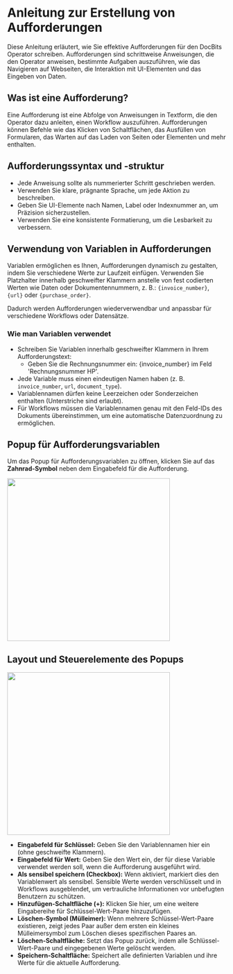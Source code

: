 # Anleitung zur Erstellung von Aufforderungen

Diese Anleitung erläutert, wie Sie effektive Aufforderungen für den DocBits Operator schreiben. Aufforderungen sind schrittweise Anweisungen, die den Operator anweisen, bestimmte Aufgaben auszuführen, wie das Navigieren auf Webseiten, die Interaktion mit UI-Elementen und das Eingeben von Daten.

## Was ist eine Aufforderung?

Eine Aufforderung ist eine Abfolge von Anweisungen in Textform, die den Operator dazu anleiten, einen Workflow auszuführen. Aufforderungen können Befehle wie das Klicken von Schaltflächen, das Ausfüllen von Formularen, das Warten auf das Laden von Seiten oder Elementen und mehr enthalten.

## Aufforderungssyntax und -struktur

* Jede Anweisung sollte als nummerierter Schritt geschrieben werden.
* Verwenden Sie klare, prägnante Sprache, um jede Aktion zu beschreiben.
* Geben Sie UI-Elemente nach Namen, Label oder Indexnummer an, um Präzision sicherzustellen.
* Verwenden Sie eine konsistente Formatierung, um die Lesbarkeit zu verbessern.

## Verwendung von Variablen in Aufforderungen

Variablen ermöglichen es Ihnen, Aufforderungen dynamisch zu gestalten, indem Sie verschiedene Werte zur Laufzeit einfügen. Verwenden Sie Platzhalter innerhalb geschweifter Klammern anstelle von fest codierten Werten wie Daten oder Dokumentennummern, z. B.: `{invoice_number}`, `{url}` oder `{purchase_order}`.

Dadurch werden Aufforderungen wiederverwendbar und anpassbar für verschiedene Workflows oder Datensätze.

### Wie man Variablen verwendet

* Schreiben Sie Variablen innerhalb geschweifter Klammern in Ihrem Aufforderungstext:
  * Geben Sie die Rechnungsnummer ein: {invoice\_number} im Feld 'Rechnungsnummer HP'.
* Jede Variable muss einen eindeutigen Namen haben (z. B. `invoice_number`, `url`, `document_type`).
* Variablennamen dürfen keine Leerzeichen oder Sonderzeichen enthalten (Unterstriche sind erlaubt).
* Für Workflows müssen die Variablennamen genau mit den Feld-IDs des Dokuments übereinstimmen, um eine automatische Datenzuordnung zu ermöglichen.

## Popup für Aufforderungsvariablen

Um das Popup für Aufforderungsvariablen zu öffnen, klicken Sie auf das **Zahnrad-Symbol** neben dem Eingabefeld für die Aufforderung.

<div align="left"><img src="https://docs.docbits.com/~gitbook/image?url=https%3A%2F%2F578966019-files.gitbook.io%2F%7E%2Ffiles%2Fv0%2Fb%2Fgitbook-x-prod.appspot.com%2Fo%2Fspaces%252FT2n2w4uDCJvv7CJ5zrdk%252Fuploads%252FvEC6vmU6CCsAa36OK9V6%252Fimage.png%3Falt%3Dmedia%26token%3Dfd26ce70-0de4-4bdb-adf4-85d0052f9d53&#x26;width=768&#x26;dpr=4&#x26;quality=100&#x26;sign=fc29eaa3&#x26;sv=2" alt="" width="375"></div>

## Layout und Steuerelemente des Popups

<div align="left"><img src="https://docs.docbits.com/~gitbook/image?url=https%3A%2F%2F578966019-files.gitbook.io%2F%7E%2Ffiles%2Fv0%2Fb%2Fgitbook-x-prod.appspot.com%2Fo%2Fspaces%252FT2n2w4uDCJvv7CJ5zrdk%252Fuploads%252FftlMKp0ql0miqBTdCtt3%252Fimage.png%3Falt%3Dmedia%26token%3D979b7c8e-0728-4a10-bb8a-3275203c4c3d&#x26;width=768&#x26;dpr=4&#x26;quality=100&#x26;sign=b07844a9&#x26;sv=2" alt="" width="375"></div>

* **Eingabefeld für Schlüssel:** Geben Sie den Variablennamen hier ein (ohne geschweifte Klammern).
* **Eingabefeld für Wert:** Geben Sie den Wert ein, der für diese Variable verwendet werden soll, wenn die Aufforderung ausgeführt wird.
* **Als sensibel speichern (Checkbox):** Wenn aktiviert, markiert dies den Variablenwert als sensibel. Sensible Werte werden verschlüsselt und in Workflows ausgeblendet, um vertrauliche Informationen vor unbefugten Benutzern zu schützen.
* **Hinzufügen-Schaltfläche (+):** Klicken Sie hier, um eine weitere Eingabereihe für Schlüssel-Wert-Paare hinzuzufügen.
* **Löschen-Symbol (Mülleimer):** Wenn mehrere Schlüssel-Wert-Paare existieren, zeigt jedes Paar außer dem ersten ein kleines Mülleimersymbol zum Löschen dieses spezifischen Paares an.
* **Löschen-Schaltfläche:** Setzt das Popup zurück, indem alle Schlüssel-Wert-Paare und eingegebenen Werte gelöscht werden.
* **Speichern-Schaltfläche:** Speichert alle definierten Variablen und ihre Werte für die aktuelle Aufforderung.
